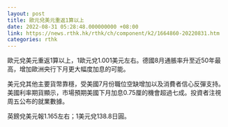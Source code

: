 ```yaml
---
layout: post
title: 歐元兌美元重返1算以上
date: 2022-08-31 05:28:48.000000000 +08:00
link: https://news.rthk.hk/rthk/ch/component/k2/1664860-20220831.htm
categories: rthk
---
```


歐元兌美元重返1算以上，1歐元兌1.001美元左右。德國8月通脹率升至近50年最高，增加歐洲央行下月更大幅度加息的可能。

美元兌其他主要貨幣靠穩，受美國7月份職位空缺增加以及消費者信心反彈支持。美國利率期貨顯示，市場預期美國下月加息0.75厘的機會超過七成。投資者注視周五公布的就業數據。

英鎊兌美元報1.165左右；1美元兌138.8日圓。
